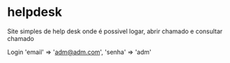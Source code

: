 # helpdesk
Site simples de help desk onde é possivel logar, abrir chamado e consultar chamado



Login
'email' => 'adm@adm.com', 'senha' => 'adm'
